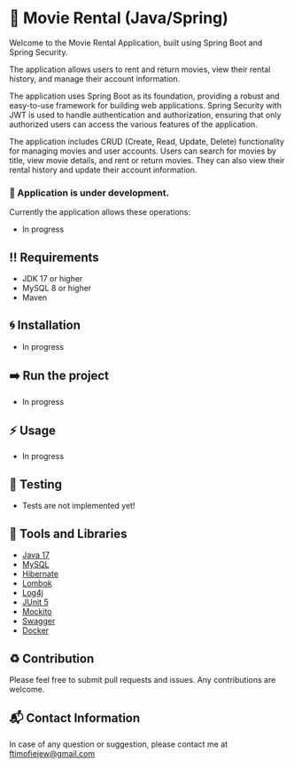# :movie_camera: Movie Rental (Java/Spring)

Welcome to the Movie Rental Application, built using Spring Boot and Spring Security.

The application allows users to rent and return movies, view their rental history, and manage their account information.

The application uses Spring Boot as its foundation, providing a robust and easy-to-use framework for building web applications. 
Spring Security with JWT is used to handle authentication and authorization, ensuring that only authorized users can access the various 
features of the application.

The application includes CRUD (Create, Read, Update, Delete) functionality for managing movies and user accounts. 
Users can search for movies by title, view movie details, and rent or return movies. 
They can also view their rental history and update their account information.

### :wrench: Application is under development.

Currently the application allows these operations:
- In progress

## :bangbang: Requirements
* JDK 17 or higher
* MySQL 8 or higher
* Maven

## :cyclone: Installation
- In progress

## :arrow_right: Run the project
- In progress

## :zap: Usage
- In progress

## :bell: Testing
- Tests are not implemented yet!

## :hammer: Tools and Libraries
- [Java 17](https://www.oracle.com/java/technologies/javase-downloads.html)
- [MySQL](https://www.mysql.com/)
- [Hibernate](https://hibernate.org/)
- [Lombok](https://projectlombok.org/)
- [Log4j](https://logging.apache.org/log4j/2.x/)
- [JUnit 5](https://junit.org/junit5/)
- [Mockito](https://site.mockito.org/)
- [Swagger](https://swagger.io/tools/swagger-ui/)
- [Docker](https://www.docker.com/)

## :recycle: Contribution
Please feel free to submit pull requests and issues. Any contributions are welcome.

## :mailbox_with_mail: Contact Information
In case of any question or suggestion, please contact me at ftimofiejew@gmail.com
